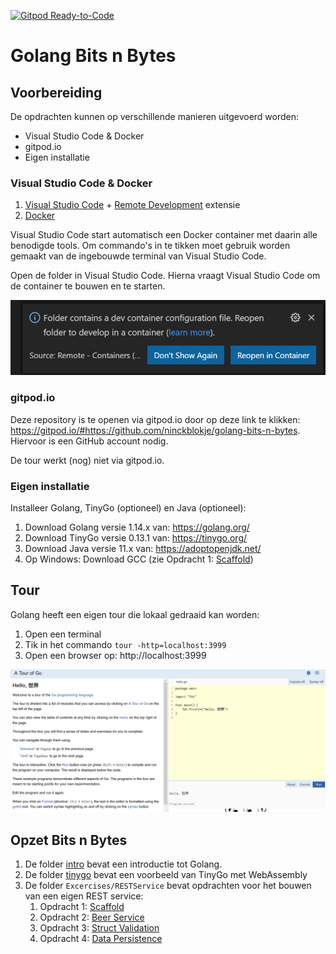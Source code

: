 [![Gitpod Ready-to-Code](https://img.shields.io/badge/Gitpod-Ready--to--Code-blue?logo=gitpod)](https://gitpod.io/#https://github.com/ninckblokje/golang-bits-n-bytes) 

#  Golang Bits n Bytes

## Voorbereiding

De opdrachten kunnen op verschillende manieren uitgevoerd worden:

- Visual Studio Code & Docker
- gitpod.io
- Eigen installatie

### Visual Studio Code & Docker

1. [Visual Studio Code](https://code.visualstudio.com/) + [Remote Development](https://marketplace.visualstudio.com/items?itemName=ms-vscode-remote.vscode-remote-extensionpack) extensie
2. [Docker](https://www.docker.com/)

Visual Studio Code start automatisch een Docker container met daarin alle benodigde tools. Om commando's in te tikken moet gebruik worden gemaakt van de ingebouwde terminal van Visual Studio Code.

Open de folder in Visual Studio Code. Hierna vraagt Visual Studio Code om de container te bouwen en te starten.

![](assets/vscode-remote-open.png)

### gitpod.io

Deze repository is te openen via gitpod.io door op deze link te klikken: https://gitpod.io/#https://github.com/ninckblokje/golang-bits-n-bytes. Hiervoor is een GitHub account nodig.

De tour werkt (nog) niet via gitpod.io.

### Eigen installatie

Installeer Golang, TinyGo (optioneel) en Java (optioneel):

1. Download Golang versie 1.14.x van: <https://golang.org/>
1. Download TinyGo versie 0.13.1 van: <https://tinygo.org/>
1. Download Java versie 11.x van: <https://adoptopenjdk.net/>
1. Op Windows: Download GCC (zie Opdracht 1: [Scaffold](Excercises/RESTService/1-Scaffold.md))

## Tour

Golang heeft een eigen tour die lokaal gedraaid kan worden:

1. Open een terminal
2. Tik in het commando `tour -http=localhost:3999`
3. Open een browser op: http://localhost:3999

![](assets/go-tour.png)

## Opzet Bits n Bytes

1. De folder [intro](intro/intro.md) bevat een introductie tot Golang.
1. De folder [tinygo](tinygo/tinygo.md) bevat een voorbeeld van TinyGo met WebAssembly
1. De folder `Excercises/RESTService` bevat opdrachten voor het bouwen van een eigen REST service:
   1. Opdracht 1: [Scaffold](Excercises/RESTService/1-Scaffold.md)
   1. Opdracht 2: [Beer Service](Excercises/RESTService/2-BeerService.md)
   1. Opdracht 3: [Struct Validation](Excercises/RESTService/3-StructValidation.md)
   1. Opdracht 4: [Data Persistence](Excercises/RESTService/4-DataPersistence.md)